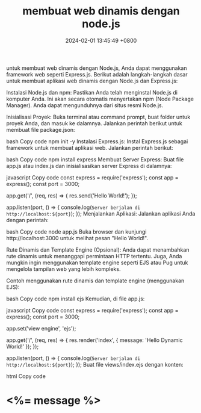﻿---
layout: post
title: "membuat web dinamis dengan node.js"
date: 2024-02-01 13:45:49 +0800
categories: github
---


untuk membuat web dinamis dengan Node.js, Anda dapat menggunakan framework web seperti Express.js. Berikut adalah langkah-langkah dasar untuk membuat aplikasi web dinamis dengan Node.js dan Express.js:

Instalasi Node.js dan npm:
Pastikan Anda telah menginstal Node.js di komputer Anda. Ini akan secara otomatis menyertakan npm (Node Package Manager). Anda dapat mengunduhnya dari situs resmi Node.js.

Inisialisasi Proyek:
Buka terminal atau command prompt, buat folder untuk proyek Anda, dan masuk ke dalamnya. Jalankan perintah berikut untuk membuat file package.json:

bash
Copy code
npm init -y
Instalasi Express.js:
Instal Express.js sebagai framework untuk membuat aplikasi web. Jalankan perintah berikut:

bash
Copy code
npm install express
Membuat Server Express:
Buat file app.js atau index.js dan inisialisasikan server Express di dalamnya:

javascript
Copy code
const express = require('express');
const app = express();
const port = 3000;

app.get('/', (req, res) => {
  res.send('Hello World!');
});

app.listen(port, () => {
  console.log(`Server berjalan di http://localhost:${port}`);
});
Menjalankan Aplikasi:
Jalankan aplikasi Anda dengan perintah:

bash
Copy code
node app.js
Buka browser dan kunjungi http://localhost:3000 untuk melihat pesan "Hello World!".

Rute Dinamis dan Template Engine (Opsional):
Anda dapat menambahkan rute dinamis untuk menanggapi permintaan HTTP tertentu. Juga, Anda mungkin ingin menggunakan template engine seperti EJS atau Pug untuk mengelola tampilan web yang lebih kompleks.

Contoh menggunakan rute dinamis dan template engine (menggunakan EJS):

bash
Copy code
npm install ejs
Kemudian, di file app.js:

javascript
Copy code
const express = require('express');
const app = express();
const port = 3000;

app.set('view engine', 'ejs');

app.get('/', (req, res) => {
  res.render('index', { message: 'Hello Dynamic World!' });
});

app.listen(port, () => {
  console.log(`Server berjalan di http://localhost:${port}`);
});
Buat file views/index.ejs dengan konten:

html
Copy code
<!DOCTYPE html>
<html lang="en">
<head>
  <meta charset="UTF-8">
  <meta name="viewport" content="width=device-width, initial-scale=1.0">
  <title>Dynamic Web</title>
</head>
<body>
  <h1><%= message %></h1>
</body>
</html>


